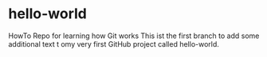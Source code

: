 # hello-world
HowTo Repo for learning how Git works
This ist the first branch to add some additional text t omy very first GitHub project called hello-world.
